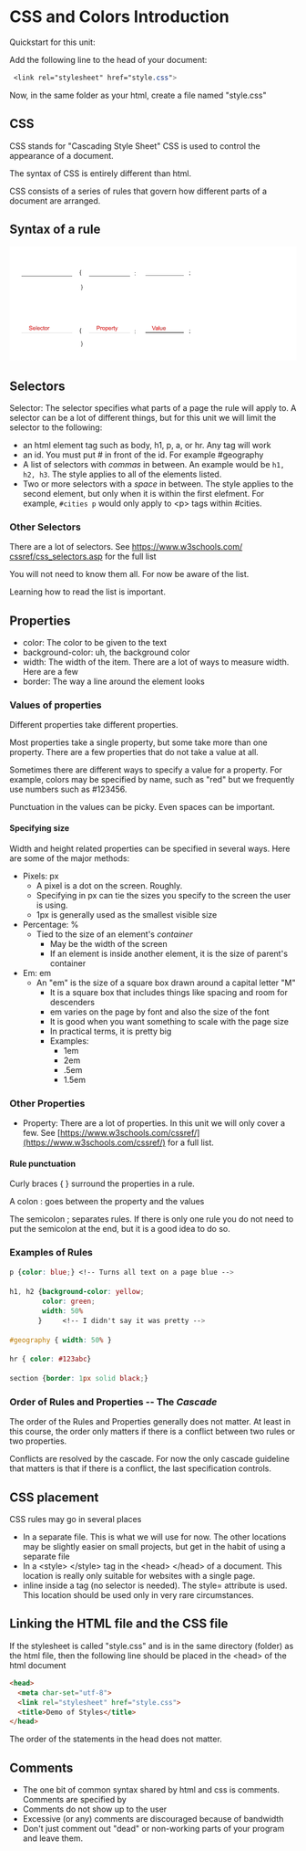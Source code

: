 # CSS and Colors Introduction

Quickstart for this unit:

Add the following line to the head of your document:

```css
 <link rel="stylesheet" href="style.css">
```

Now, in the same folder as your html, create a file named "style.css"

## CSS

CSS stands for "Cascading Style Sheet"  CSS is used to control the appearance of a document.

The syntax of CSS is entirely different than html.

CSS consists of a series of rules that govern how different parts of a document are arranged.

## Syntax of a rule

![Syntax of a CSS rule](images/css.png)

## Selectors

 Selector: The selector specifies what parts of a page the rule will apply to.  A selector can be a lot of different things, but for this unit we will limit the selector to the following:

* an html element tag such as body, h1, p, a, or hr.  Any tag will work
* an id.  You must put # in front of the id.  For example #geography
* A list of selectors with *commas* in between.  An example would be ```h1, h2, h3```.  The style applies to all of the elements listed.
* Two or more selectors with a *space* in between. The style applies to the second element, but only when it is within the first elefment.  For example, ```#cities p``` would only apply to &lt;p&gt; tags within #cities.
  
### Other Selectors
  
There are a lot of selectors.  See [https://www.w3schools.com/ cssref/css_selectors.asp](https://www.w3schools.com/cssref/css_selectors.asp) for the full list

You will not need to know them all.  For now be aware of the list.  

Learning how to read the list is important.

## Properties
* color:  The color to be given to the text
* background-color: uh, the background color
* width: The width of the item.  There are a lot of ways to measure width.  Here are a few
* border: The way a line around the element looks
  
### Values of properties

Different properties take different properties.  

Most properties take a single property, but some take more than one property.  There are a few properties that do not take a value at all.

Sometimes there are different ways to specify a value for a property.  For example, colors may be specified by name, such as "red" but we frequently use numbers such as #123456.

Punctuation in the values can be picky.  Even spaces can be important.

#### Specifying size

Width and height related properties can be specified in several ways.  Here are some of the major methods:

* Pixels: px
  * A pixel is a dot on the screen.  Roughly.
  * Specifying in px can tie the sizes you specify to the screen the user is using.
  * 1px is generally used as the smallest visible size
* Percentage: %
  * Tied to the size of an element's *container*
    * May be the width of the screen
    * If an element is inside another element, it is the size of parent's container
* Em: em
  * An "em" is the size of a square box drawn around a capital letter "M"
    * It is a square box that includes things like spacing and room for descenders
    * em varies on the page by font and also the size of the font
    * It is good when you want something to scale with the page size
    * In practical terms, it is pretty big
    * Examples:
      * 1em
      * 2em
      * .5em <!-- Half an em -->
      * 1.5em <!-- One and a half ems -->

### Other Properties

* Property: There are a lot of properties. In this unit we will only cover a few. See  [https://www.w3schools.com/cssref/](https://www.w3schools.com/cssref/) for a full list.

#### Rule punctuation

Curly braces { } surround the properties in a rule.

A colon : goes between the property and the values

The semicolon ; separates rules. If there is only one rule you do not need to put the semicolon at the end, but it is a good idea to do so.

### Examples of Rules

```css
p {color: blue;} <!-- Turns all text on a page blue -->

h1, h2 {background-color: yellow;
        color: green;
        width: 50%
       }     <!-- I didn't say it was pretty -->

#geography { width: 50% }

hr { color: #123abc}

section {border: 1px solid black;}

```

### Order of Rules and Properties  -- The *Cascade*

The order of the Rules and Properties generally does not matter.  At least in this course, the order only matters if there is a conflict between two rules or two properties. 

Conflicts are resolved by the cascade.  For now the only cascade guideline that matters is that if there is a conflict, the last specification controls.

## CSS placement

CSS rules may go in several places

* In a separate file.  This is what we will use for now.  The other locations may be slightly easier on small projects, but get in the habit of using a separate file
* In a &lt;style&gt; &lt;/style&gt; tag in the &lt;head&gt; &lt;/head&gt; of a document.  This location is really only suitable for websites with a single page.
* inline inside a tag (no selector is needed).  The style= attribute is used.  This location should be used only in very rare circumstances. 

## Linking the HTML file and the CSS file

If the stylesheet is called "style.css" and is in the same directory (folder) as the html file, then the following line should be placed in the &lt;head&gt; of the html document

```html
<head>
  <meta char-set="utf-8">
  <link rel="stylesheet" href="style.css">
  <title>Demo of Styles</title>
</head>
``` 
The order of the statements in the head does not matter.

## Comments

* The one bit of common syntax shared by html and css is comments.  Comments are specified by <!-- Comment goes here --->
* Comments do not show up to the user
* Excessive (or any) comments are discouraged because of bandwidth
* Don't just comment out "dead" or non-working parts of your program and leave them.

